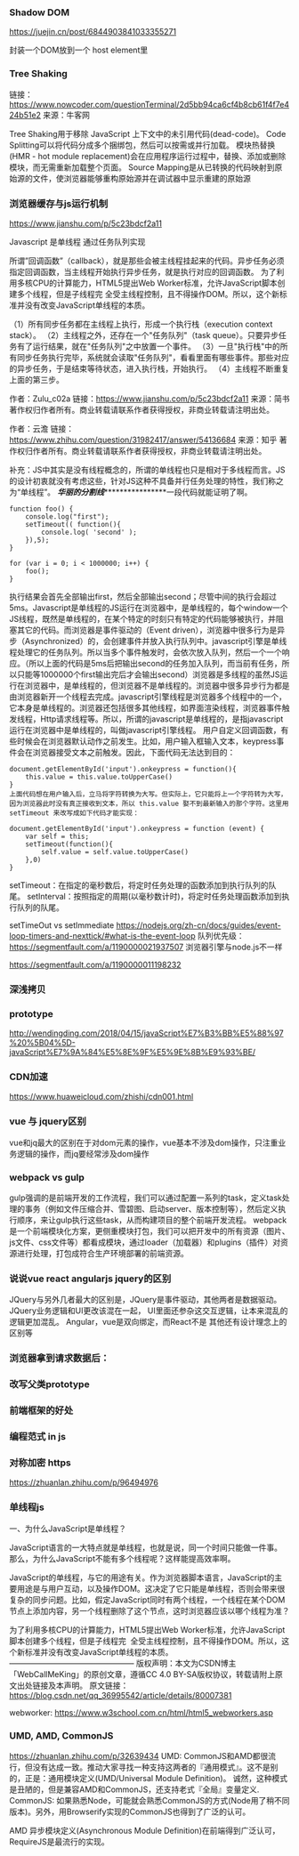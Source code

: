 ### Shadow DOM

https://juejin.cn/post/6844903841033355271

封装一个DOM放到一个 host element里

### Tree Shaking
链接：https://www.nowcoder.com/questionTerminal/2d5bb94ca6cf4b8cb61f4f7e424b51e2
来源：牛客网

Tree Shaking用于移除 JavaScript 上下文中的未引用代码(dead-code)。
Code Splitting可以将代码分成多个捆绑包，然后可以按需或并行加载。
模块热替换(HMR - hot module replacement)会在应用程序运行过程中，替换、添加或删除模块，而无需重新加载整个页面。
Source Mapping是从已转换的代码映射到原始源的文件，使浏览器能够重构原始源并在调试器中显示重建的原始源

### 浏览器缓存与js运行机制

https://www.jianshu.com/p/5c23bdcf2a11

Javascript 是单线程
通过任务队列实现

所谓”回调函数”（callback），就是那些会被主线程挂起来的代码。异步任务必须指定回调函数，当主线程开始执行异步任务，就是执行对应的回调函数。
为了利用多核CPU的计算能力，HTML5提出Web Worker标准，允许JavaScript脚本创建多个线程，但是子线程完
全受主线程控制，且不得操作DOM。所以，这个新标准并没有改变JavaScript单线程的本质。

（1）所有同步任务都在主线程上执行，形成一个执行栈（execution context stack）。
（2）主线程之外，还存在一个"任务队列"（task queue）。只要异步任务有了运行结果，就在"任务队列"之中放置一个事件。
（3）一旦"执行栈"中的所有同步任务执行完毕，系统就会读取"任务队列"，看看里面有哪些事件。那些对应的异步任务，于是结束等待状态，进入执行栈，开始执行。
（4）主线程不断重复上面的第三步。

作者：Zulu_c02a
链接：https://www.jianshu.com/p/5c23bdcf2a11
来源：简书
著作权归作者所有。商业转载请联系作者获得授权，非商业转载请注明出处。

作者：云澹
链接：https://www.zhihu.com/question/31982417/answer/54136684
来源：知乎
著作权归作者所有。商业转载请联系作者获得授权，非商业转载请注明出处。

补充：JS中其实是没有线程概念的，所谓的单线程也只是相对于多线程而言。JS的设计初衷就没有考虑这些，针对JS这种不具备并行任务处理的特性，我们称之为“单线程”。
***************华丽的分割线*******************************一段代码就能证明了啊。
```
function foo() {
    console.log("first");
    setTimeout(( function(){
        console.log( 'second' );
    }),5);
}
 
for (var i = 0; i < 1000000; i++) {
    foo();
}
```
执行结果会首先全部输出first，然后全部输出second；尽管中间的执行会超过5ms。Javascript是单线程的JS运行在浏览器中，是单线程的，每个window一个JS线程，既然是单线程的，在某个特定的时刻只有特定的代码能够被执行，并阻塞其它的代码。而浏览器是事件驱动的（Event driven），浏览器中很多行为是异步（Asynchronized）的，会创建事件并放入执行队列中。javascript引擎是单线程处理它的任务队列。所以当多个事件触发时，会依次放入队列，然后一个一个响应。（所以上面的代码是5ms后把输出second的任务加入队列，而当前有任务，所以只能等1000000个first输出完后才会输出second）浏览器是多线程的虽然JS运行在浏览器中，是单线程的，但浏览器不是单线程的。浏览器中很多异步行为都是由浏览器新开一个线程去完成。javascript引擎线程是浏览器多个线程中的一个，它本身是单线程的。浏览器还包括很多其他线程，如界面渲染线程，浏览器事件触发线程，Http请求线程等。所以，所谓的javascript是单线程的，是指javascript运行在浏览器中是单线程的，叫做javascript引擎线程。
用户自定义回调函数，有些时候会在浏览器默认动作之前发生。比如，用户输入框输入文本，keypress事件会在浏览器接受文本之前触发。因此，下面代码无法达到目的：

```
document.getElementById('input').onkeypress = function(){
    this.value = this.value.toUpperCase()
}
上面代码想在用户输入后，立马将字符转换为大写。但实际上，它只能将上一个字符转为大写，因为浏览器此时没有真正接收到文本，所以 this.value 娶不到最新输入的那个字符。这里用 setTimeout 来改写成如下代码才能实现：
```
```
document.getElementById('input').onkeypress = function (event) {
    var self = this;
    setTimeout(function(){
        self.value = self.value.toUpperCase()
    },0)
}
```

setTimeout：在指定的毫秒数后，将定时任务处理的函数添加到执行队列的队尾。
setInterval：按照指定的周期(以毫秒数计时)，将定时任务处理函数添加到执行队列的队尾。

setTimeOut vs setImmediate
https://nodejs.org/zh-cn/docs/guides/event-loop-timers-and-nexttick/#what-is-the-event-loop
队列优先级：
https://segmentfault.com/a/1190000021937507
浏览器引擎与node.js不一样

https://segmentfault.com/a/1190000011198232

### 深浅拷贝

### prototype
http://wendingding.com/2018/04/15/javaScript%E7%B3%BB%E5%88%97%20%5B04%5D-javaScript%E7%9A%84%E5%8E%9F%E5%9E%8B%E9%93%BE/


### CDN加速
https://www.huaweicloud.com/zhishi/cdn001.html

### vue 与 jquery区别
vue和jq最大的区别在于对dom元素的操作，vue基本不涉及dom操作，只注重业务逻辑的操作，而jq要经常涉及dom操作


### webpack vs gulp
gulp强调的是前端开发的工作流程，我们可以通过配置一系列的task，定义task处理的事务（例如文件压缩合并、雪碧图、启动server、版本控制等），然后定义执行顺序，来让gulp执行这些task，从而构建项目的整个前端开发流程。
webpack是一个前端模块化方案，更侧重模块打包，我们可以把开发中的所有资源（图片、js文件、css文件等）都看成模块，通过loader（加载器）和plugins（插件）对资源进行处理，打包成符合生产环境部署的前端资源。

### 说说vue react angularjs jquery的区别
JQuery与另外几者最大的区别是，JQuery是事件驱动，其他两者是数据驱动。
JQuery业务逻辑和UI更改该混在一起， UI里面还参杂这交互逻辑，让本来混乱的逻辑更加混乱。
Angular，vue是双向绑定，而React不是
其他还有设计理念上的区别等

### 浏览器拿到请求数据后：


### 改写父类prototype

### 前端框架的好处


### 编程范式 in js


### 对称加密 https
https://zhuanlan.zhihu.com/p/96494976

### 单线程js
一、为什么JavaScript是单线程？

JavaScript语言的一大特点就是单线程，也就是说，同一个时间只能做一件事。那么，为什么JavaScript不能有多个线程呢？这样能提高效率啊。

JavaScript的单线程，与它的用途有关。作为浏览器脚本语言，JavaScript的主要用途是与用户互动，以及操作DOM。这决定了它只能是单线程，否则会带来很复杂的同步问题。比如，假定JavaScript同时有两个线程，一个线程在某个DOM节点上添加内容，另一个线程删除了这个节点，这时浏览器应该以哪个线程为准？

为了利用多核CPU的计算能力，HTML5提出Web Worker标准，允许JavaScript脚本创建多个线程，但是子线程完 
全受主线程控制，且不得操作DOM。所以，这个新标准并没有改变JavaScript单线程的本质。
————————————————
版权声明：本文为CSDN博主「WebCallMeKing」的原创文章，遵循CC 4.0 BY-SA版权协议，转载请附上原文出处链接及本声明。
原文链接：https://blog.csdn.net/qq_36995542/article/details/80007381

webworker:
https://www.w3school.com.cn/html/html5_webworkers.asp


### UMD, AMD, CommonJS
https://zhuanlan.zhihu.com/p/32639434
UMD:
CommonJS和AMD都很流行，但没有达成一致。推动大家寻找一种支持这两者的『通用模式』。这不是别的，正是：通用模块定义(UMD/Universal Module Definition)。
诚然，这种模式是丑陋的，但是兼容AMD和CommonJS，还支持老式『全局』变量定义.
CommonJS:
如果熟悉Node，可能就会熟悉CommonJS的方式(Node用了稍不同版本)。另外，用Browserify实现的CommonJS也得到了广泛的认可。

AMD
异步模块定义(Asynchronous Module Definition)在前端得到广泛认可，RequireJS是最流行的实现。